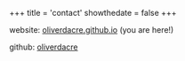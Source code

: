 +++
title = 'contact'
showthedate = false
+++

website: [oliverdacre.github.io](https://oliverdacre.github.io/) (you are here!)

github: [oliverdacre](https://github.com/oliverdacre)
